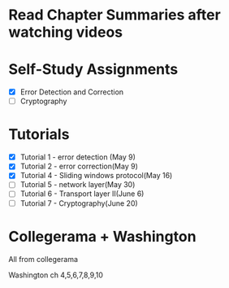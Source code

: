 # Read Chapter Summaries after watching videos

# Self-Study Assignments
- [x] Error 
Detection and Correction 
- [ ] Cryptography

# Tutorials
- [x] Tutorial 1 - error detection (May 9)
- [x] Tutorial 2 - error correction(May 9)
- [x] Tutorial 4 - Sliding windows protocol(May 16)
- [ ] Tutorial 5 - network layer(May 30)
- [ ] Tutorial 6 - Transport layer II(June 6)
- [ ] Tutorial 7 - Cryptography(June 20)

# Collegerama + Washington
All from collegerama

Washington ch 4,5,6,7,8,9,10